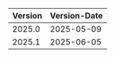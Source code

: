 |  Version | Version-Date |
|----------|--------------|
| 2025.0   | 2025-05-09   |
| 2025.1   | 2025-06-05   |
